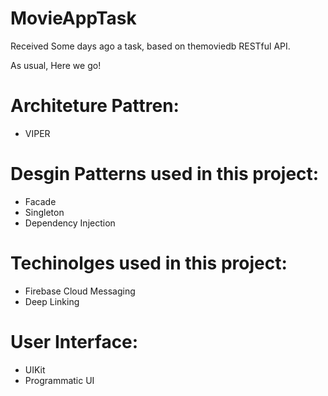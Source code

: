 
# MovieAppTask
  Received Some days ago a task, based on themoviedb RESTful API.
  
  As usual, Here we go!

# Architeture Pattren: 
  * VIPER

# Desgin Patterns used in this project: 
  * Facade
  * Singleton
  * Dependency Injection   

# Techinolges used in this project:
  * Firebase Cloud Messaging
  * Deep Linking

# User Interface:
   * UIKit
   * Programmatic UI

